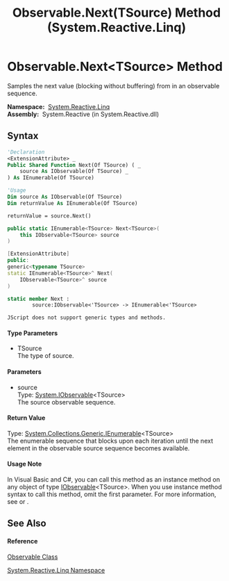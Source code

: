﻿---
title: Observable.Next(TSource) Method  (System.Reactive.Linq)
TOCTitle: Next(TSource) Method
ms:assetid: M:System.Reactive.Linq.Observable.Next``1(System.IObservable{``0})
ms:mtpsurl: https://msdn.microsoft.com/en-us/library/Hh211897(v=VS.103)
ms:contentKeyID: 36069342
ms.date: 06/28/2011
mtps_version: v=VS.103
f1_keywords:
- System.Reactive.Linq.Observable.Next``1
dev_langs:
- CSharp
- JScript
- VB
- FSharp
- c++
---

# Observable.Next\<TSource\> Method

Samples the next value (blocking without buffering) from in an observable sequence.

**Namespace:**  [System.Reactive.Linq](hh211929\(v=vs.103\).md)  
**Assembly:**  System.Reactive (in System.Reactive.dll)

## Syntax

``` vb
'Declaration
<ExtensionAttribute> _
Public Shared Function Next(Of TSource) ( _
    source As IObservable(Of TSource) _
) As IEnumerable(Of TSource)
```

``` vb
'Usage
Dim source As IObservable(Of TSource)
Dim returnValue As IEnumerable(Of TSource)

returnValue = source.Next()
```

``` csharp
public static IEnumerable<TSource> Next<TSource>(
    this IObservable<TSource> source
)
```

``` c++
[ExtensionAttribute]
public:
generic<typename TSource>
static IEnumerable<TSource>^ Next(
    IObservable<TSource>^ source
)
```

``` fsharp
static member Next : 
        source:IObservable<'TSource> -> IEnumerable<'TSource> 
```

``` jscript
JScript does not support generic types and methods.
```

#### Type Parameters

  - TSource  
    The type of source.

#### Parameters

  - source  
    Type: [System.IObservable](https://msdn.microsoft.com/en-us/library/Dd990377)\<TSource\>  
    The source observable sequence.  

#### Return Value

Type: [System.Collections.Generic.IEnumerable](https://msdn.microsoft.com/en-us/library/9eekhta0)\<TSource\>  
The enumerable sequence that blocks upon each iteration until the next element in the observable source sequence becomes available.  

#### Usage Note

In Visual Basic and C\#, you can call this method as an instance method on any object of type [IObservable](https://msdn.microsoft.com/en-us/library/Dd990377)\<TSource\>. When you use instance method syntax to call this method, omit the first parameter. For more information, see [](https://msdn.microsoft.com/en-us/library/Bb384936) or [](https://msdn.microsoft.com/en-us/library/Bb383977).

## See Also

#### Reference

[Observable Class](hh244252\(v=vs.103\).md)

[System.Reactive.Linq Namespace](hh211929\(v=vs.103\).md)

